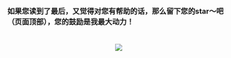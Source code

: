 
### 如果您读到了最后，又觉得对您有帮助的话，那么留下您的star～吧（页面顶部），您的鼓励是我最大动力！

<h1 align=center>
    <img src="https://hlgcdn.oss-cn-hangzhou.aliyuncs.com/hlg-ui/1607504321645897/yuguang-vue-bottom.gif"/>
</h1>

